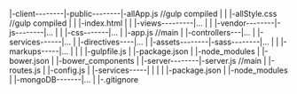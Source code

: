|-client--------|-public--------|-allApp.js //gulp compiled
|               |               |-allStyle.css //gulp compiled
|               |               |-index.html
|               |               |-views---------|...
|               |               |-vendor--------|-js--------|...
|               |                               |-css-------|...
|               |-app.js //main
|               |-controllers---|...
|               |-services------|...
|               |-directives----|...
|               |-assets--------|-sass--------|...
|               |               |-markups-----|...
|               |
|               |-gulpfile.js
|               |-package.json
|               |-node_modules
|               |-bower.json
|               |-bower_components
|
|-server--------|-server.js //main
|               |-routes.js
|               |-config.js
|               |-services-----|
|               |
|               |-package.json
|               |-node_modules
|
|-mongoDB-------|...
|
|-.gitignore